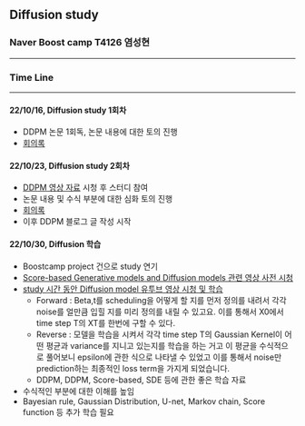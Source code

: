 ## Diffusion study
### Naver Boost camp T4126 염성현
- - -
### Time Line
- - -
#### 22/10/16, Diffusion study 1회차
- DDPM 논문 1회독, 논문 내용에 대한 토의 진행
- [회의록](../../%ED%9A%8C%EC%9D%98%EB%A1%9D/diffusion_1016.txt)

#### 22/10/23, Diffusion study 2회차
- [DDPM 영상 자료](https://youtu.be/_JQSMhqXw-4) 시청 후 스터디 참여
- 논문 내용 및 수식 부분에 대한 심화 토의 진행
- [회의록](../../%ED%9A%8C%EC%9D%98%EB%A1%9D/diffusion_1023.txt)
- 이후 DDPM 블로그 글 작성 시작

#### 22/10/30, Diffusion 학습
- Boostcamp project 건으로 study 연기
- [Score-based Generative models and Diffusion models 관련 영상 사전 시청](https://youtu.be/d_x92vpIWFM)
- [study 시간 동안 Diffusion model 유투브 영상 시청 및 학습](https://youtu.be/uFoGaIVHfoE)
    - Forward : Beta,t를 scheduling을 어떻게 할 지를 먼저 정의를 내려서 각각 noise를 얼만큼 입힐 지를 미리 정의를 내릴 수 있고요. 이를 통해서 X0에서 time step T의 XT를 한번에 구할 수 있다.
    - Reverse : 모델을 학습을 시켜서 각각 time step T의 Gaussian Kernel이 어떤 평균과 variance를 지니고 있는지를 학습을 하는 거고 이 평균을 수식적으로 풀어보니 epsilon에 관한 식으로 나타낼 수 있었고 이를 통해서 noise만 prediction하는 최종적인 loss term을 가지게 되었습니다.
    - DDPM, DDPM, Score-based, SDE 등에 관한 좋은 학습 자료
- 수식적인 부분에 대한 이해를 높임
- Bayesian rule, Gaussian Distribution, U-net, Markov chain, Score function 등 추가 학습 필요
